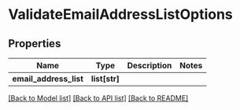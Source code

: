 # ValidateEmailAddressListOptions

## Properties
Name | Type | Description | Notes
------------ | ------------- | ------------- | -------------
**email_address_list** | **list[str]** |  | 

[[Back to Model list]](../README#documentation-for-models) [[Back to API list]](../README#documentation-for-api-endpoints) [[Back to README]](../README)


